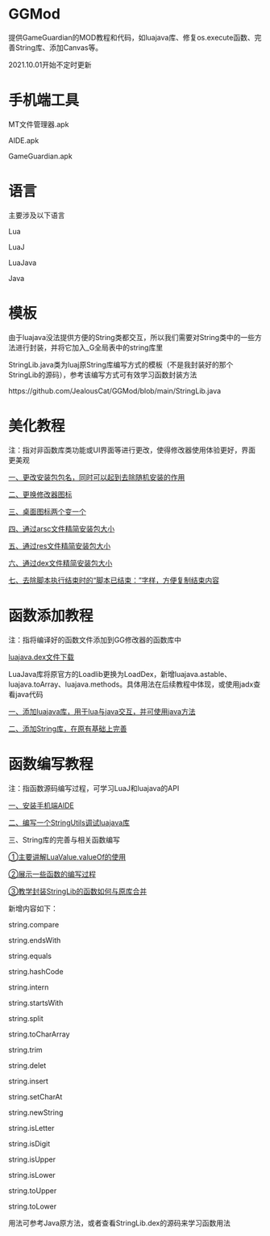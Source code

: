 # GGMod
提供GameGuardian的MOD教程和代码，如luajava库、修复os.execute函数、完善String库、添加Canvas等。

2021.10.01开始不定时更新

# 手机端工具
<p>MT文件管理器.apk</p>
<p>AIDE.apk</p>
<p>GameGuardian.apk</p>

# 语言
主要涉及以下语言
<p>Lua</p>
<p>LuaJ</p>
<p>LuaJava</p>
<p>Java</p>

# 模板
<p>由于luajava没法提供方便的String类都交互，所以我们需要对String类中的一些方法进行封装，并将它加入_G全局表中的string库里</p>
<p>StringLib.java类为luaj原String库编写方式的模板（不是我封装好的那个StringLib的源码），参考该编写方式可有效学习函数封装方法</p>
<p>https://github.com/JealousCat/GGMod/blob/main/StringLib.java</p>

# 美化教程
注：指对非函数库类功能或UI界面等进行更改，使得修改器使用体验更好，界面更美观

<p><a href="https://alywp.net/35mDO4">一、更改安装包包名，同时可以起到去除随机安装的作用</a></p>
<p><a href="https://alywp.net/5bzBxRoW">二、更换修改器图标</a></p>
<p><a href="https://alywp.net/VYt9B">三、桌面图标两个变一个</a></p>
<p><a href="https://alywp.net/2i2gJg">四、通过arsc文件精简安装包大小</a></p>
<p><a href="https://alywp.net/3olKpw">五、通过res文件精简安装包大小</a></p>
<p><a href="https://alywp.net/46L2QB">六、通过dex文件精简安装包大小</a></p>
<p><a href="https://alywp.net/3FI6PT">七、去除脚本执行结束时的“脚本已结束：”字样，方便复制结束内容</a></p>



# 函数添加教程
注：指将编译好的函数文件添加到GG修改器的函数库中
<p><a href="https://github.com/JealousCat/GGMod/blob/main/Luajava.dex">luajava.dex文件下载</a></p>
LuaJava库将原官方的Loadlib更换为LoadDex，新增luajava.astable、luajava.toArray、luajava.methods。具体用法在后续教程中体现，或使用jadx查看java代码
<p><a href="https://alywp.net/2KzA5a">一、添加luajava库，用于lua与java交互，并可使用java方法</a></p>
<p><a href="https://alywp.net/7I7PeA">二、添加String库，在原有基础上完善</a></p>

# 函数编写教程
注：指函数源码编写过程，可学习LuaJ和luajava的API
<p><a href="https://alywp.net/19f22g">一、安装手机端AIDE</a></p>
<p><a href="https://alywp.net/6sngOO">二、编写一个StringUtils调试luajava库</a></p>
三、String库的完善与相关函数编写
<p><a href="https://alywp.net/4woqss">①主要讲解LuaValue.valueOf的使用</a></p>
<p><a href="https://alywp.net/6DceDH">②展示一些函数的编写过程</a></p>
<p><a href="https://alywp.net/7I7PeA">③教学封装StringLib的函数如何与原库合并</a></p>
新增内容如下：
<p>string.compare</p>string.endsWith<p>string.equals</p>string.hashCode<p>string.intern</p>string.startsWith<p>string.split</p>string.toCharArray<p>string.trim</p>string.delet<p>string.insert</p>string.setCharAt<p>string.newString</p>string.isLetter<p>string.isDigit</p>string.isUpper<p>string.isLower</p>string.toUpper<p>string.toLower</p>
用法可参考Java原方法，或者查看StringLib.dex的源码来学习函数用法
